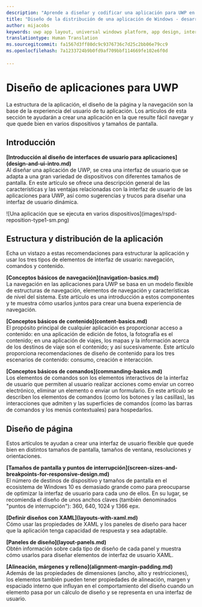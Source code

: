 ```yaml
---
description: "Aprende a diseñar y codificar una aplicación para UWP en la que resulte fácil navegar y cuyo aspecto sea perfecto en varios dispositivos y tamaños de pantalla."
title: "Diseño de la distribución de una aplicación de Windows - desarrollo de aplicaciones de Windows"
author: mijacobs
keywords: uwp app layout, universal windows platform, app design, interface
translationtype: Human Translation
ms.sourcegitcommit: fa1567d3ff80dc9c9376736c7d25c2bb06e79cc9
ms.openlocfilehash: 7a1233724b9b0fd9af709bbf114669fe102e6f0d

---
```


<link rel="stylesheet" href="https://az835927.vo.msecnd.net/sites/uwp/Resources/css/custom.css"> 

<div class="uwpd-banner">
<h1 class="uwpd-ruledheader">Diseño de aplicaciones para UWP</h1>
</div>

La estructura de la aplicación, el diseño de la página y la navegación son la base de la experiencia del usuario de tu aplicación. Los artículos de esta sección te ayudarán a crear una aplicación en la que resulte fácil navegar y que quede bien en varios dispositivos y tamaños de pantalla.

## Introducción

<div class="side-by-side">
<div class="side-by-side-content">
  <div class="side-by-side-content-left">
  <p><b>[Introducción al diseño de interfaces de usuario para aplicaciones](design-and-ui-intro.md)</b><br />
Al diseñar una aplicación de UWP, se crea una interfaz de usuario que se adapta a una gran variedad de dispositivos con diferentes tamaños de pantalla. En este artículo se ofrece una descripción general de las características y las ventajas relacionadas con la interfaz de usuario de las aplicaciones para UWP, así como sugerencias y trucos para diseñar una interfaz de usuario dinámica. </p>
  </div>
  <div class="side-by-side-content-right">
    ![Una aplicación que se ejecuta en varios dispositivos](images/rspd-reposition-type1-sm.png)
  </div>
</div>
</div>

## Estructura y distribución de la aplicación
Echa un vistazo a estas recomendaciones para estructurar la aplicación y usar los tres tipos de elementos de interfaz de usuario: navegación, comandos y contenido.

<div class="side-by-side">
<div class="side-by-side-content">
  <div class="side-by-side-content-left">
<p>
<b>[Conceptos básicos de navegación](navigation-basics.md)</b><br/>
La navegación en las aplicaciones para UWP se basa en un modelo flexible de estructuras de navegación, elementos de navegación y características de nivel del sistema. Este artículo es una introducción a estos componentes y te muestra cómo usarlos juntos para crear una buena experiencia de navegación.
</p>
<p>
<b>[Conceptos básicos de contenido](content-basics.md)</b><br/>
El propósito principal de cualquier aplicación es proporcionar acceso a contenido: en una aplicación de edición de fotos, la fotografía es el contenido; en una aplicación de viajes, los mapas y la información acerca de los destinos de viaje son el contenido; y así sucesivamente. Este artículo proporciona recomendaciones de diseño de contenido para los tres escenarios de contenido: consumo, creación e interacción.
</p> 
  </div>
  <div class="side-by-side-content-right">
<p><b>[Conceptos básicos de comandos](commanding-basics.md)</b> <br />
Los elementos de comandos son los elementos interactivos de la interfaz de usuario que permiten al usuario realizar acciones como enviar un correo electrónico, eliminar un elemento o enviar un formulario. En este artículo se describen los elementos de comandos (como los botones y las casillas), las interacciones que admiten y las superficies de comandos (como las barras de comandos y los menús contextuales) para hospedarlos.</p>
  </div>
</div>
</div>

## Diseño de página 
Estos artículos te ayudan a crear una interfaz de usuario flexible que quede bien en distintos tamaños de pantalla, tamaños de ventana, resoluciones y orientaciones. 


<div class="side-by-side">
<div class="side-by-side-content">
  <div class="side-by-side-content-left">
   <p><b>[Tamaños de pantalla y puntos de interrupción](screen-sizes-and-breakpoints-for-responsive-design.md)</b><br/>
El número de destinos de dispositivo y tamaños de pantalla en el ecosistema de Windows 10 es demasiado grande como para preocuparse de optimizar la interfaz de usuario para cada uno de ellos. En su lugar, se recomienda el diseño de unos anchos claves (también denominados "puntos de interrupción"): 360, 640, 1024 y 1366 epx.</p>
  </div>
  <div class="side-by-side-content-right">
 <p><b>[Definir diseños con XAML](layouts-with-xaml.md)</b> <br/>
Cómo usar las propiedades de XAML y los paneles de diseño para hacer que la aplicación tenga capacidad de respuesta y sea adaptable.</p>
  </div>
</div>
</div>
<div class="side-by-side">
<div class="side-by-side-content">
  <div class="side-by-side-content-left">
   <p><b>[Paneles de diseño](layout-panels.md)</b> <br />
Obtén información sobre cada tipo de diseño de cada panel y muestra cómo usarlos para diseñar elementos de interfaz de usuario XAML.</p>
  </div>
  <div class="side-by-side-content-right">
 <p><b>[Alineación, márgenes y relleno](alignment-margin-padding.md)</b> <br />
Además de las propiedades de dimensiones (ancho, alto y restricciones), los elementos también pueden tener propiedades de alineación, margen y espaciado interno que influyan en el comportamiento del diseño cuando un elemento pasa por un cálculo de diseño y se representa en una interfaz de usuario.</p> 
  </div>
</div>
</div>





<!--HONumber=Jul16_HO1-->


